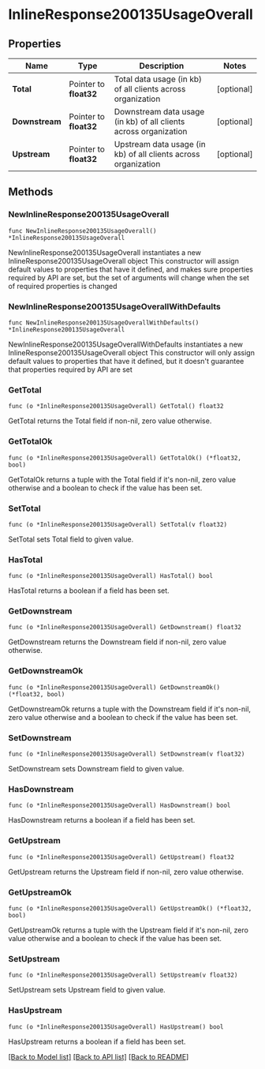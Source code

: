 # InlineResponse200135UsageOverall

## Properties

Name | Type | Description | Notes
------------ | ------------- | ------------- | -------------
**Total** | Pointer to **float32** | Total data usage (in kb) of all clients across organization | [optional] 
**Downstream** | Pointer to **float32** | Downstream data usage (in kb) of all clients across organization | [optional] 
**Upstream** | Pointer to **float32** | Upstream data usage (in kb) of all clients across organization | [optional] 

## Methods

### NewInlineResponse200135UsageOverall

`func NewInlineResponse200135UsageOverall() *InlineResponse200135UsageOverall`

NewInlineResponse200135UsageOverall instantiates a new InlineResponse200135UsageOverall object
This constructor will assign default values to properties that have it defined,
and makes sure properties required by API are set, but the set of arguments
will change when the set of required properties is changed

### NewInlineResponse200135UsageOverallWithDefaults

`func NewInlineResponse200135UsageOverallWithDefaults() *InlineResponse200135UsageOverall`

NewInlineResponse200135UsageOverallWithDefaults instantiates a new InlineResponse200135UsageOverall object
This constructor will only assign default values to properties that have it defined,
but it doesn't guarantee that properties required by API are set

### GetTotal

`func (o *InlineResponse200135UsageOverall) GetTotal() float32`

GetTotal returns the Total field if non-nil, zero value otherwise.

### GetTotalOk

`func (o *InlineResponse200135UsageOverall) GetTotalOk() (*float32, bool)`

GetTotalOk returns a tuple with the Total field if it's non-nil, zero value otherwise
and a boolean to check if the value has been set.

### SetTotal

`func (o *InlineResponse200135UsageOverall) SetTotal(v float32)`

SetTotal sets Total field to given value.

### HasTotal

`func (o *InlineResponse200135UsageOverall) HasTotal() bool`

HasTotal returns a boolean if a field has been set.

### GetDownstream

`func (o *InlineResponse200135UsageOverall) GetDownstream() float32`

GetDownstream returns the Downstream field if non-nil, zero value otherwise.

### GetDownstreamOk

`func (o *InlineResponse200135UsageOverall) GetDownstreamOk() (*float32, bool)`

GetDownstreamOk returns a tuple with the Downstream field if it's non-nil, zero value otherwise
and a boolean to check if the value has been set.

### SetDownstream

`func (o *InlineResponse200135UsageOverall) SetDownstream(v float32)`

SetDownstream sets Downstream field to given value.

### HasDownstream

`func (o *InlineResponse200135UsageOverall) HasDownstream() bool`

HasDownstream returns a boolean if a field has been set.

### GetUpstream

`func (o *InlineResponse200135UsageOverall) GetUpstream() float32`

GetUpstream returns the Upstream field if non-nil, zero value otherwise.

### GetUpstreamOk

`func (o *InlineResponse200135UsageOverall) GetUpstreamOk() (*float32, bool)`

GetUpstreamOk returns a tuple with the Upstream field if it's non-nil, zero value otherwise
and a boolean to check if the value has been set.

### SetUpstream

`func (o *InlineResponse200135UsageOverall) SetUpstream(v float32)`

SetUpstream sets Upstream field to given value.

### HasUpstream

`func (o *InlineResponse200135UsageOverall) HasUpstream() bool`

HasUpstream returns a boolean if a field has been set.


[[Back to Model list]](../README.md#documentation-for-models) [[Back to API list]](../README.md#documentation-for-api-endpoints) [[Back to README]](../README.md)


